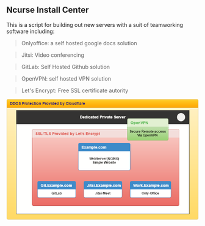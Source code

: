 
## Ncurse Install Center

This is a script for building out new servers with a suit of teamworking software including: 
>Onlyoffice: a self hosted google docs solution

>Jitsi: Video conferencing 

>GitLab: Self Hosted Github solution

>OpenVPN: self hosted VPN solution

>Let's Encrypt: Free SSL certificate autority

![server build diagram](https://github.com/osteth/Ncurse-Install/blob/master/build-diagram.png)

